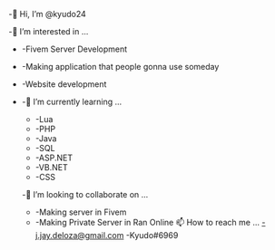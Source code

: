   -👋 Hi, I’m @kyudo24
  
  -👀 I’m interested in ...
-   -Fivem Server Development
-   -Making application that people gonna use someday
-   -Website development
-   
   -🌱 I’m currently learning ...
    -   -Lua
    -   -PHP
    -   -Java
    -   -SQL
    -   -ASP.NET
    -   -VB.NET
    -   -CSS
    
  -💞️ I’m looking to collaborate on ...
    -   -Making server in Fivem
    -   -Making Private Server in Ran Online
📫 How to reach me ...
    -j.jay.deloza@gmail.com
     -Kyudo#6969
<!---
kyudo24/kyudo24 is a ✨ special ✨ repository because its `README.md` (this file) appears on your GitHub profile.
You can click the Preview link to take a look at your changes.
--->
